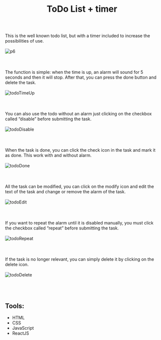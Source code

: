 # <p align="center">ToDo List + timer</p>
<br></br>
This is the well known todo list, but with a timer included to increase the possibilities of use.
<br></br>
![p6](https://user-images.githubusercontent.com/100097970/217051563-a731b292-bb74-4222-a8ac-a842e631a6d4.png)
<br></br>
<br></br>
The function is simple: when the time is up, an alarm will sound for 5 seconds and then it will stop. After that, you can press the done button and delete the task.
<br></br>
![todoTimeUp](https://user-images.githubusercontent.com/100097970/217051883-d8216c0b-dcee-4d64-83db-5b2c71db22fc.gif)
<br></br>
<br></br>
You can also use the todo without an alarm just clicking on the checkbox called “disable” before submitting the task.
<br></br>
![todoDisable](https://user-images.githubusercontent.com/100097970/217051739-7d581b6f-8395-41a7-98f3-5aa551de75f1.gif)
<br></br>
<br></br>
When the task is done, you can click the check icon in the task and mark it as done. This work with and without alarm.
<br></br>
![todoDone](https://user-images.githubusercontent.com/100097970/217051656-05f4f476-4d1c-4a80-9ef9-f03ccfd870ed.gif)
<br></br>
<br></br>
All the task can be modified, you can click on the modify icon and edit the text of the task and change or remove the alarm of the task.
<br></br>
![todoEdit](https://user-images.githubusercontent.com/100097970/217051973-aeec6aa6-2af5-44e5-bd27-d8aa312e5c42.gif)
<br></br>
<br></br>
If you want to repeat the alarm until it is disabled manually, you must click the checkbox called “repeat” before submitting the task.
<br></br>
![todoRepeat](https://user-images.githubusercontent.com/100097970/217064282-cff77322-e89b-4722-8565-bef4fb83e5b1.gif)
<br></br>
<br></br>
If the task is no longer relevant, you can simply delete it by clicking on the delete icon.
<br></br>
![todoDelete](https://user-images.githubusercontent.com/100097970/217052051-1ab0444f-0ecc-4738-a809-6b59a0c29070.gif)
<br></br>
<br></br>
## Tools:
* HTML
* CSS
* JavaScript 
* ReactJS

